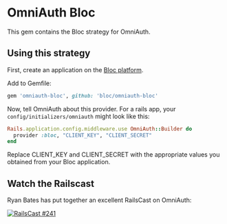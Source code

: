 # OmniAuth Bloc

This gem contains the Bloc strategy for OmniAuth.

## Using this strategy

First, create an application on the [Bloc platform](https://www.bloc.io).

Add to Gemfile:

```ruby
gem 'omniauth-bloc', github: 'bloc/omniauth-bloc'
```

Now, tell OmniAuth about this provider. For a rails app, your `config/initializers/omniauth` might look like this:

```ruby
Rails.application.config.middleware.use OmniAuth::Builder do
  provider :bloc, "CLIENT_KEY", "CLIENT_SECRET"
end
```

Replace CLIENT_KEY and CLIENT_SECRET with the appropriate values you obtained from your Bloc application.

## Watch the Railscast

Ryan Bates has put together an excellent RailsCast on OmniAuth:

[![RailsCast #241](http://railscasts.com/static/episodes/stills/241-simple-omniauth-revised.png "RailsCast #241 - Simple OmniAuth (revised)")](http://railscasts.com/episodes/241-simple-omniauth-revised)
